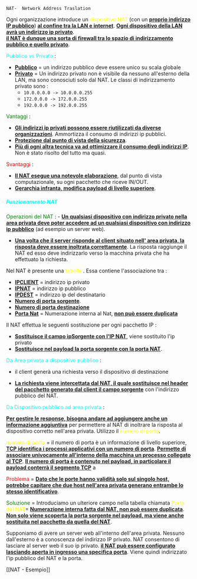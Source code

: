 `NAT-  Network Address Traslation `

Ogni organizzazione introduce un <span style=color:yellow>dispositivo NAT</span> (con un <b><u>proprio indirizzo IP pubblico</u></b>) <b><u>al confine tra la LAN e internet</u></b>. <b><u>Ogni dispositivo della LAN avrà un indirizzo ip privato</u></b>.   
<b><u>il NAT è dunque una sorta di firewall tra lo spazio di indirizzamento pubblico e quello privato</u></b>.

<span style=color:cyan>Pubblico vs Privato</span> : 
- <b><u>Pubblico</u></b> = un indirizzo pubblico deve essere unico su scala globale 
- <b><u>Privato</u></b> = Un indirizzo privato non è visibile da nessuno all'esterno della LAN, ma sono conosciuti solo dal NAT. 
  Le classi di indirizzamento privato sono : 
  - `10.0.0.0.0 -> 10.0.0.0.255`
  - `172.0.0.0 -> 172.0.0.255`
  - `192.0.0.0 -> 192.0.0.255 `

<span style=color:green>Vantaggi</span> : 
- <b><u>Gli indirizzi ip privati possono essere riutilizzati da diverse organizzazioni</u></b>. Ammortizza il consumo di indirizzi ip pubblici. 
- <b><u>Protezione dal punto di vista della sicurezza</u></b>.
 - <b><u>Più di ogni altra tecnica va ad ottimizzare il consumo degli indirizzi IP</u></b>. Non è stato risolto del tutto ma quasi. 
 
<span style=color:red>Svantaggi</span> : 
- <b><u>Il NAT esegue una notevole elaborazione</u></b>, dal punto di vista computazionale, su ogni pacchetto che riceve IN/OUT. 
- <b><u>Gerarchia infranta, modifica payload di livello superiore</u></b>. 

<h5 style=color:cyan>Funzionamento NAT</h5>
<span style=color:green>Operazioni del NAT</span> : 
- <b><u>Un qualsiasi dispositivo con indirizzo privato nella area privata deve poter accedere ad un qualsiasi dispositivo con indirizzo ip pubblico</u></b> (ad esempio un server web). 

- <b><u>Una volta che il server risponde al client situato nell' area privata, la risposta deve essere inoltrata correttamente</u></b>. La risposta raggiunge il NAT ed esso deve indirizzarlo verso la macchina privata che ha effettuato la richiesta. 

Nel NAT è presente una <span style=color:yellow>tabella</span> . Essa contiene l'associazione tra : 
- <b><u>IPCLIENT</u></b> = indirizzo ip privato 
- <b><u>IPNAT</u></b> = indirizzo ip pubblico 
- <b><u>IPDEST</u></b> = indirizzo ip del destinatario
- <b><u>Numero di porta sorgente</u></b>. 
- <b><u>Numero di porta destinazione</u></b>
- <b><u>Porta Nat</u></b> = Numerazione interna al Nat, <b><u>non può essere duplicata</u></b> 

Il NAT effettua le seguenti sostituzione per ogni pacchetto IP : 
- <b><u>Sostituisce il campo ipSorgente con l'IP NAT</u></b>, viene sostituito l'ip privato 
- <b><u>Sostituisce nel payload la porta sorgente con la porta NAT</u></b>. 

<span style=color:cyan>Da Area privata a dispositivo pubblico</span> : 
- il client generà una richiesta verso il dispositivo di destinazione 

- <b><u>La richiesta viene intercettata dal NAT, il quale sostituisce nel header del pacchetto generato dal client il campo sorgente</u></b> con l'indirizzo pubblico del NAT.  

<span style=color:cyan>Da Dispositivo pubblico ad area privata</span> :

<b><u>Per gestire le response, bisogna andare ad aggiungere anche un informazione aggiuntiva</u></b> per permettere al NAT di inoltrare la risposta al dispositivo corretto nell'area privata. Utilizzo il <span style=color:yellow>numero di porta</span>. 

<span style=color:yellow>numero di porta</span> = il numero di porta è un informazione di livello superiore, <b><u>TCP identifica i processi applicativi con un numero di porta</u></b>. <b><u>Permette di associare univocamente all'interno della macchina un processo collegato al TCP</u></b>. 
<b><u>Il numero di porta è contenuto nel payload, in particolare il payload conterrà il segmento TCP</u></b> a 

<span style=color:red>Problema</span> = <b><u>Dato che le porte hanno validità solo sul singolo host, potrebbe capitare che due host nell'area privata generano entrambe lo stesso identificativo</u></b>. 

<span style=color:green>Soluzione</span> = Introduciamo un ulteriore campo nella tabella chiamata <span style=color:yellow>Porta del NAT</span >= <b><u>Numerazione interna fatta dal NAT, non può essere duplicata</u></b>.
<b><u>Non solo viene scoperta la porta sorgente nel payload, ma viene anche sostituita nel pacchetto da quella del NAT</u></b>. 


 Supponiamo di avere un server web all'interno dell'area privata. Nessuno dall'esterno è a conoscenza del indirizzo IP privato. NAT consentono di lasciare al server  web il suo ip privato. <b><u>il NAT può essere configurato lasciando aperta in ingresso una specifica porta</u></b>. Viene quindi indirizzato l'ip pubblico del NAT e la porta. 

[[NAT - Esempio]]